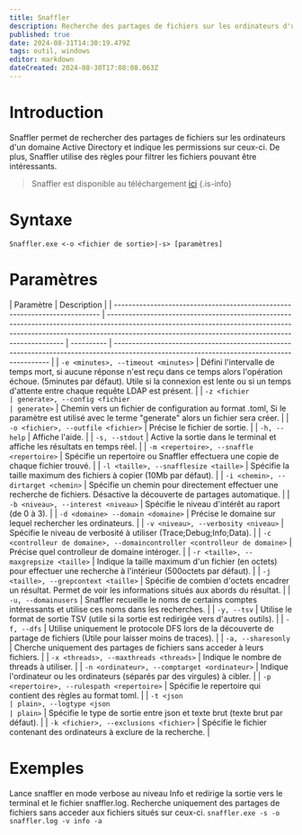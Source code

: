 ```yaml
---
title: Snaffler
description: Recherche des partages de fichiers sur les ordinateurs d'un domaine Active Directory et indique les permissions sur ceux-ci. De plus, Snaffler utilise des règles pour filtrer les fichiers pouvant être intéressants.
published: true
date: 2024-08-31T14:30:19.479Z
tags: outil, windows
editor: markdown
dateCreated: 2024-08-30T17:08:08.063Z
---
```


# Introduction

Snaffler permet de rechercher des partages de fichiers sur les ordinateurs d'un domaine Active Directory et indique les permissions sur ceux-ci. De plus, Snaffler utilise des règles pour filtrer les fichiers pouvant être intéressants.

> Snaffler est disponible au téléchargement [ici](https://github.com/SnaffCon/Snaffler)
> {.is-info}

# Syntaxe

`Snaffler.exe <-o <fichier de sortie>|-s> [paramètres]`

# Paramètres

| Paramètre                                                                  | Description                                                                                                                                                                                                                    |
| -------------------------------------------------------------------------- | ------------------------------------------------------------------------------------------------------------------------------------------------------------------------------------------------------------------------------ | ---------- | ------------------------------------------------------------------------------------------------------------------------------------------ |
| `-e <minutes>, --timeout <minutes>`                                        | Défini l'intervalle de temps mort, si aucune réponse n'est reçu dans ce temps alors l'opération échoue. (5minutes par défaut). Utile si la connexion est lente ou si un temps d'attente entre chaque requête LDAP est présent. |
| `-z <fichier                                                               | generate>, --config <fichier                                                                                                                                                                                                   | generate>` | Chemin vers un fichier de configuration au format .toml, Si le paramètre est utilisé avec le terme "generate" alors un fichier sera créer. |
| `-o <fichier>, --outfile <fichier>`                                        | Précise le fichier de sortie.                                                                                                                                                                                                  |
| `-h, --help`                                                               | Affiche l'aide.                                                                                                                                                                                                                |
| `-s, --stdout`                                                             | Active la sortie dans le terminal et affiche les résultats en temps réel.                                                                                                                                                      |
| `-m <repertoire>, --snaffle <repertoire>`                                  | Spécifie un repertoire ou Snaffler effectuera une copie de chaque fichier trouvé.                                                                                                                                              |
| `-l <taille>, --snafflesize <taille>`                                      | Spécifie la taille maximum des fichiers à copier (10Mb par défaut).                                                                                                                                                            |
| `-i <chemin>, --dirtarget <chemin>`                                        | Spécifie un chemin pour directement effectuer une recherche de fichiers. Désactive la découverte de partages automatique.                                                                                                      |
| `-b <niveau>, --interest <niveau>`                                         | Spécifie le niveau d'intérêt au raport (de 0 à 3).                                                                                                                                                                             |
| `-d <domaine> --domain <domaine>`                                          | Précise le domaine sur lequel rechercher les ordinateurs.                                                                                                                                                                      |
| `-v <niveau>, --verbosity <niveau>`                                        | Spécifie le niveau de verbosité à utiliser (Trace;Debug;Info;Data).                                                                                                                                                            |
| `-c <controlleur de domaine>, --domaincontroller <controlleur de domaine>` | Précise quel controlleur de domaine intéroger.                                                                                                                                                                                 |
| `-r <taille>, --maxgrepsize <taille>`                                      | Indique la taille maximum d'un fichier (en octets) pour effectuer une recherche à l'intérieur (500octets par défaut).                                                                                                          |
| `-j <taille>, --grepcontext <taille>`                                      | Spécifie de combien d'octets encadrer un résultat. Permet de voir les informations situés aux abords du résultat.                                                                                                              |
| `-u, --domainusers`                                                        | Snaffler recueille le noms de certains comptes intéressants et utilise ces noms dans les recherches.                                                                                                                           |
| `-y, --tsv`                                                                | Utilise le format de sortie TSV (utile si la sortie est redirigée vers d'autres outils).                                                                                                                                       |
| `-f, --dfs`                                                                | Utilise uniquement le protocole DFS lors de la découverte de partage de fichiers (Utile pour laisser moins de traces).                                                                                                         |
| `-a, --sharesonly`                                                         | Cherche uniquement des partages de fichiers sans acceder à leurs fichiers.                                                                                                                                                     |
| `-x <threads>, --maxthreads <threads>`                                     | Indique le nombre de threads à utiliser.                                                                                                                                                                                       |
| `-n <ordinateur>, --comptarget <ordinateur>`                               | Indique l'ordinateur ou les ordinateurs (séparés par des virgules) à cibler.                                                                                                                                                   |
| `-p <repertoire>, --rulespath <repertoire>`                                | Spécifie le repertoire qui contient des règles au format toml.                                                                                                                                                                 |
| `-t <json                                                                  | plain>, --logtype <json                                                                                                                                                                                                        | plain>`    | Spécifie le type de sortie entre json et texte brut (texte brut par défaut).                                                               |
| `-k <fichier>, --exclusions <fichier>`                                     | Spécifie le fichier contenant des ordinateurs à exclure de la recherche.                                                                                                                                                       |

# Exemples

Lance snaffler en mode verbose au niveau Info et redirige la sortie vers le terminal et le fichier snaffler.log. Recherche uniquement des partages de fichiers sans acceder aux fichiers situés sur ceux-ci.
`snaffler.exe -s -o snaffler.log -v info -a`
